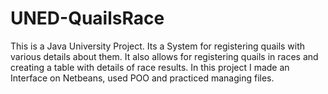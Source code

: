 # UNED-QuailsRace
This is a Java University Project. Its a System for registering quails with various details about them. It also allows for registering quails in races and creating a table with details of race results. In this project I made an Interface on Netbeans, used POO and practiced managing files.
